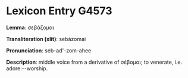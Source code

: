 # Lexicon Entry G4573

**Lemma**: σεβάζομαι

**Transliteration (xlit)**: sebázomai

**Pronunciation**: seb-ad'-zom-ahee

**Description**:
middle voice from a derivative of σέβομαι; to venerate, i.e. adore:--worship.
